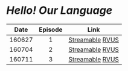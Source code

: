 # _Hello! Our Language_

|  Date  | Episode |                                                                              Link                                                                              |
|:------:|:-------:|:--------------------------------------------------------------------------------------------------------------------------------------------------------------:|
| 160627 |    1    |                [Streamable](https://streamable.com/vwq58)  [RVUS](https://revelupsubs.com/2016/06/27/eng-160627-hello-our-language-irene-ep-1/)                |
| 160704 |    2    |   [Streamable](https://streamable.com/bskfk)  [RVUS](https://revelupsubs.com/2016/07/04/eng-sub-160704-actress-irene-hello-our-language-ep-2-with-matilda/)    |
| 160711 |    3    | [Streamable](https://streamable.com/bgzjt)  [RVUS](https://revelupsubs.com/2016/07/11/eng-sub-160711-actress-irene-hello-our-language-ep-3-last-with-matilda/) |